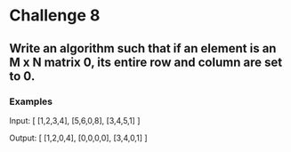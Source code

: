 # Challenge 8

## Write an algorithm such that if an element is an M x N matrix 0, its entire row and column are set to 0.

### Examples

Input: [
[1,2,3,4],
[5,6,0,8],
[3,4,5,1]
]

Output: [
[1,2,0,4],
[0,0,0,0],
[3,4,0,1]
]
